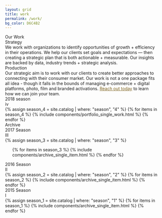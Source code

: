 ```yaml
---
layout: grid
title: work
permalink: /work/
bg_color: D6C4B2
---
```


<div class="beta_page_title">Our Work</div>

<section class="beta_masthead_section">
  <div class="discipline_section">
    <div class="frow justify-between">
      <div class="small_alpha">
        <div class="small_title_wrapper">
          <div class="small_title_line"></div>
          <div class="small_title_text">Strategy</div>
        </div>
        <div class="small_title_description">
          We work with organizations to identify opportunities of growth + efficiency in their operations.  We help our clients set goals and expectations — then creating a strategic plan that is both actionable + measurable.  Our insights are backed by data, industry trends + strategic analysis.
        </div>
      </div>
      <div class="small_alpha">
        <div class="small_title_wrapper">
          <div class="small_title_line"></div>
          <div class="small_title_text">Production</div>
        </div>
        <div class="small_title_description">
          Our strategic aim is to work with our clients to create better approaches to connecting with their consumer market.  Our work is not a one package fits all idea - though it falls in the bounds of managing e-commerce + digital platforms, photo, film and branded activations.  <a href="/contact/" style="color: #7A5F1A;">Reach out today</a> to learn how we can join your team.
        </div>
      </div>
    </div>
  </div>
</section>

<section class="main_season js_scroll_reveal">
  <div class="season_title">
    2018 season
    <div class="season_roman">iv</div>
  </div>
  <div class="portfolio_grid_work">
    <div class="frow justify-between">
      {% assign season_4 = site.catalog | where: "season", "4" %}
      {% for items in season_4 %}
        {% include components/portfolio_single_work.html %}
      {% endfor %}
    </div>
  </div>
</section>

<section class="archive_work js_scroll_reveal">
  <div class="archive_header">
    Archive
  </div>

  <div class="frow justify-between">
    <div class="archive_season">
      <div class="archive_season_title">
        2017 Season
        <div>III</div>
      </div>
      <div class="frow direction-column">
        {% assign season_3 = site.catalog | where: "season", "3" %}
        <ol>
        {% for items in season_3 %}
          {% include components/archive_single_item.html %}
        {% endfor %}
        </ol>
      </div>
    </div>
    <div class="archive_season">
      <div class="archive_season_title">
        2016 Season
        <div>II</div>
      </div>
      <div class="frow direction-column">
        {% assign season_2 = site.catalog | where: "season", "2" %}
        {% for items in season_2 %}
          {% include components/archive_single_item.html %}
        {% endfor %}
      </div>
    </div>
    <div class="archive_season">
      <div class="archive_season_title">
        2015 Season
        <div>I</div>
      </div>
      <div class="frow direction-column">
        {% assign season_1 = site.catalog | where: "season", "1" %}
        {% for items in season_1 %}
          {% include components/archive_single_item.html %}
        {% endfor %}
      </div>
    </div>
  </div>

</section>